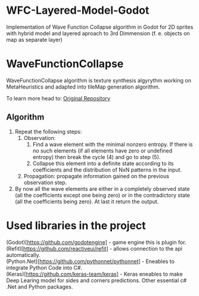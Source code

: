 # WFC-Layered-Model-Godot  
Implementation of Wave Function Collapse algorithm in Godot for 2D sprites with hybrid model and layered aproach to 3rd Dimmension (f. e. objects on map as separate layer)  

# WaveFunctionCollapse  

WaveFunctionCollapse algorithm is texture synthesis algyrythm working on MetaHeuristics and adapted into tileMap generation algorithm.  

To learn more head to: [Original Repository](https://github.com/mxgmn/WaveFunctionCollapse/tree/master)  
  
## Algorithm  
1. Repeat the following steps:  
    1. Observation:  
        1. Find a wave element with the minimal nonzero entropy. If there is no such elements (if all elements have zero or undefined entropy) then break the cycle (4) and go to step (5).  
        2. Collapse this element into a definite state according to its coefficients and the distribution of NxN patterns in the input.  
    2. Propagation: propagate information gained on the previous observation step.  
2. By now all the wave elements are either in a completely observed state (all the coefficients except one being zero) or in the contradictory state (all the coefficients being zero). At last it return the output.  

# Used libraries in the project
(Godot)[https://github.com/godotengine] - game engine this is plugin for.  
(Refit)[https://github.com/reactiveui/refit] - allows connection to the api automatically.  
(Python.Net)[https://github.com/pythonnet/pythonnet] - Eneables to integrate Python Code into C#.  
(Keras)[https://github.com/keras-team/keras] - Keras eneables to make Deep Learing model for sides and corners predictions. 
Other essential c# .Net and Python packages.
